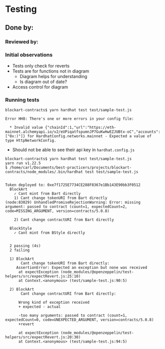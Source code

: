 # Testing
## Done by:
### Reviewed by:


### Initial observations
* Tests only check for reverts
* Tests are for functions not in diagram
    * Diagram helps for understanding
    * Is diagram out of date?
* Access control for diagram

### Running tests
```
blockart-contracts$ yarn hardhat test test/sample-test.js 

Error HH8: There's one or more errors in your config file:

  * Invalid value {"chainId":1,"url":"https://eth-mainnet.alchemyapi.io/v2/eUPiqatfspumnJP7GuKwHwEZJUBtx-oC","accounts":["0x:)"]} for HardhatConfig.networks.mainnet - Expected a value of type HttpNetworkConfig.
```

* Should not be able to see their api key in `hardhat.config.js`


```
blockart-contracts$ yarn hardhat test test/sample-test.js 
yarn run v1.22.5
$ /home/carl/Documents/best-practicers/projects/blockart-contracts/node_modules/.bin/hardhat test test/sample-test.js


Token deployed to: 0xe7f1725E7734CE288F8367e1Bb143E90bb3F0512
  BlockArt
    ✓ Cant mint from Bart directly
    1) Cant change tokenURI from Bart directly
(node:83029) UnhandledPromiseRejectionWarning: Error: missing argument: passed to contract (count=1, expectedCount=2, code=MISSING_ARGUMENT, version=contracts/5.0.8)

    2) Cant change contractURI from Bart directly

  BlockStyle
    ✓ Cant mint from BStyle directly


  2 passing (4s)
  2 failing

  1) BlockArt
       Cant change tokenURI from Bart directly:
     AssertionError: Expected an exception but none was received
      at expectException (node_modules/@openzeppelin/test-helpers/src/expectRevert.js:25:10)
      at Context.<anonymous> (test/sample-test.js:90:5)

  2) BlockArt
       Cant change contractURI from Bart directly:

      Wrong kind of exception received
      + expected - actual

      -too many arguments: passed to contract (count=1, expectedCount=0, code=UNEXPECTED_ARGUMENT, version=contracts/5.0.8)
      +revert
      
      at expectException (node_modules/@openzeppelin/test-helpers/src/expectRevert.js:20:30)
      at Context.<anonymous> (test/sample-test.js:94:5)
```